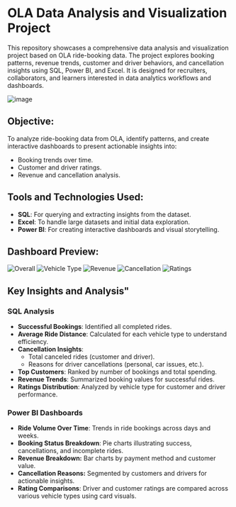 # OLA Data Analysis and Visualization Project
This repository showcases a comprehensive data analysis and visualization project based on OLA ride-booking data. The project explores booking patterns, revenue trends, customer and driver behaviors, and cancellation insights using SQL, Power BI, and Excel. It is designed for recruiters, collaborators, and learners interested in data analytics workflows and dashboards.

![image](https://github.com/user-attachments/assets/664603c5-45df-4b7c-8b93-aae5093ec814)


## Objective:
To analyze ride-booking data from OLA, identify patterns, and create interactive dashboards to present actionable insights into:

- Booking trends over time.
- Customer and driver ratings.
- Revenue and cancellation analysis.

## Tools and Technologies Used:
- **SQL**: For querying and extracting insights from the dataset.
- **Excel**: To handle large datasets and initial data exploration.
- **Power BI**: For creating interactive dashboards and visual storytelling.

## Dashboard Preview:
![Overall](https://github.com/user-attachments/assets/1d1390db-d452-4dd2-9cad-4c7eeea04317)
![Vehicle Type](https://github.com/user-attachments/assets/7c239ca3-b0be-4725-bff2-d69ac8db9114)
![Revenue](https://github.com/user-attachments/assets/bd9a8333-d05d-4a5f-92d8-cfc132baeefc)
![Cancellation](https://github.com/user-attachments/assets/2982d69f-3a07-40ba-8be1-0a1b2f64a74f)
![Ratings](https://github.com/user-attachments/assets/1239f220-a011-418e-bc41-70450ca0bf58)

## Key Insights and Analysis"

### SQL Analysis
- **Successful Bookings**: Identified all completed rides.
- **Average Ride Distance**: Calculated for each vehicle type to understand efficiency.
- **Cancellation Insights**:
  - Total canceled rides (customer and driver).
  - Reasons for driver cancellations (personal, car issues, etc.).
- **Top Customers**: Ranked by number of bookings and total spending.
- **Revenue Trends**: Summarized booking values for successful rides.
- **Ratings Distribution**: Analyzed by vehicle type for customer and driver performance.

### Power BI Dashboards
- **Ride Volume Over Time**: Trends in ride bookings across days and weeks.
- **Booking Status Breakdown**: Pie charts illustrating success, cancellations, and incomplete rides.
- **Revenue Breakdown:** Bar charts by payment method and customer value.
- **Cancellation Reasons:** Segmented by customers and drivers for actionable insights.
- **Rating Comparisons**: Driver and customer ratings are compared across various vehicle types using card visuals.




